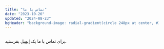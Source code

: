 ```yaml
---
title: "تماس با ما"
date: "2023-10-26"
updated: "2024-08-23"
bgHeader: "background-image: radial-gradient(circle 248px at center, #16d9e3 0%, #30c7ec 47%, #46aef7 100%)"
---
```

##
برای تماس با ما یک [ایمیل](mailto:atlas@transcf.org?subject=تماس) بفرستید.
